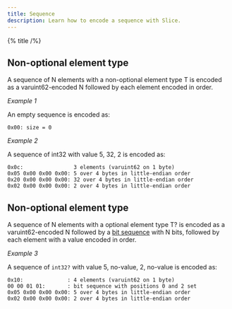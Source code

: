 ```yaml
---
title: Sequence
description: Learn how to encode a sequence with Slice.
---
```


{% title /%}

## Non-optional element type

A sequence of N elements with a non-optional element type T is encoded as a varuint62-encoded N followed by each element
encoded in order.

_Example 1_

An empty sequence is encoded as:
```
0x00: size = 0
```

_Example 2_

A sequence of int32 with value 5, 32, 2 is encoded as:
```
0x0c:                3 elements (varuint62 on 1 byte)
0x05 0x00 0x00 0x00: 5 over 4 bytes in little-endian order
0x20 0x00 0x00 0x00: 32 over 4 bytes in little-endian order
0x02 0x00 0x00 0x00: 2 over 4 bytes in little-endian order
```

## Non-optional element type

A sequence of N elements with a optional element type T? is encoded as a varuint62-encoded N followed by a
[bit sequence](bit-sequence) with N bits, followed by each element with a value encoded in order.

_Example 3_

A sequence of `int32?` with value 5, no-value, 2, no-value is encoded as:
```
0x10:              : 4 elements (varuint62 on 1 byte)
00 00 01 01:       : bit sequence with positions 0 and 2 set
0x05 0x00 0x00 0x00: 5 over 4 bytes in little-endian order
0x02 0x00 0x00 0x00: 2 over 4 bytes in little-endian order
```
